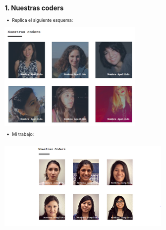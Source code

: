 

## 1. Nuestras coders

- Replica el siguiente esquema:

![coders](img/coders.png)

- Mi trabajo:

![coders](img/trabajo.PNG)
---
